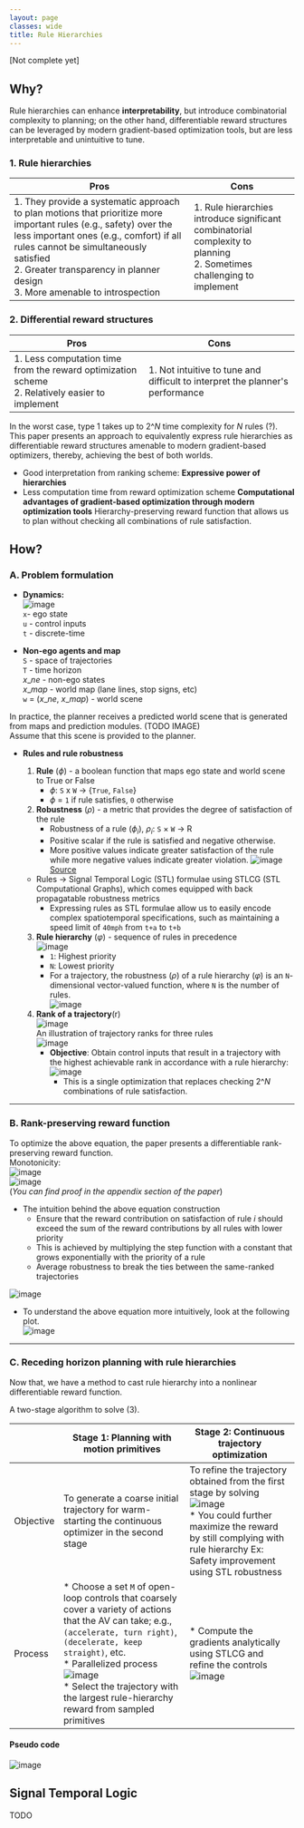 ```yaml
---
layout: page
classes: wide
title: Rule Hierarchies
---
```

[Not complete yet]

## Why?
Rule hierarchies can enhance **interpretability**, but introduce combinatorial complexity to planning; on the other hand, differentiable reward structures can be leveraged by modern gradient-based optimization tools, but are less interpretable and unintuitive to tune.

### 1. Rule hierarchies
| Pros | Cons |
|---|---|
| 1. They provide a systematic approach to plan motions that prioritize more important rules (e.g., safety) over the less important ones (e.g., comfort) if all rules cannot be simultaneously satisfied <br> 2. Greater transparency in planner design <br> 3. More amenable to introspection | 1. Rule hierarchies introduce significant combinatorial complexity to planning <br> 2. Sometimes challenging to implement |

### 2. Differential reward structures
| Pros | Cons |
|---|---|
| 1. Less computation time from the reward optimization scheme <br> 2. Relatively easier to implement | 1. Not intuitive to tune and difficult to interpret the planner's performance |

In the worst case, type 1 takes up to $2\^N$ time complexity for _N_ rules (?). This paper presents an approach to equivalently express rule hierarchies as differentiable reward structures amenable to modern gradient-based optimizers, thereby, achieving the best of both worlds. 
* Good interpretation from ranking scheme: **Expressive power of hierarchies**
* Less computation time from reward optimization scheme **Computational advantages of gradient-based optimization through modern optimization tools**
Hierarchy-preserving reward function that allows us to plan without checking all combinations of rule satisfaction.

## How?

### A. Problem formulation
* **Dynamics:** <br>
![image](https://github.com/sandeepreddybaddam/sandeepreddybaddam.github.io/assets/100727983/fcd81337-75e1-4946-89dd-095a2de6a6e8)<br>
`x`- ego state <br>
`u` - control inputs <br>
`t` - discrete-time <br>

* **Non-ego agents and map** <br>
`S` - space of trajectories <br>
`T` - time horizon <br>
$x\_{ne}$ - non-ego states <br>
$x\_{map}$ - world map (lane lines, stop signs, etc) <br>
`w` = ($x\_{ne}$, $x\_{map}$) - world scene

In practice, the planner receives a predicted world scene that is generated from maps and prediction modules. (TODO IMAGE) <br>
Assume that this scene is provided to the planner.

* **Rules and rule robustness**
    1. **Rule** ($\phi$) - a boolean function that maps ego state and world scene to True or False
        - $\phi$: `S` x `W` → {`True`, `False`}
        - $\phi$ = `1` if rule satisfies, `0` otherwise
    2. **Robustness** ($\rho$) - a metric that provides the degree of satisfaction of the rule
        - Robustness of a rule ($\phi_i$), $\rho_i$: `S` × `W` → R
        - Positive scalar if the rule is satisfied and negative otherwise.
        - More positive values indicate greater satisfaction of the rule while more negative values indicate greater violation.
  ![image](https://github.com/sandeepreddybaddam/sandeepreddybaddam.github.io/assets/100727983/6ab1e5ac-cfa9-4536-ba46-7bb2dcb0bff1)
[Source](https://youtu.be/hrjt6abUPDA)

    * Rules → Signal Temporal Logic (STL) formulae using STLCG (STL Computational Graphs), which comes equipped with back propagatable robustness metrics
        - Expressing rules as STL formulae allow us to easily encode complex spatiotemporal specifications, such as maintaining a speed limit of `40mph` from `t+a` to `t+b`
    3. **Rule hierarchy** ($\varphi$) - sequence of rules in precedence <br>
![image](https://github.com/sandeepreddybaddam/sandeepreddybaddam.github.io/assets/100727983/b3c1d8cf-e59a-4087-9c11-4fdede04a435)
        - `1`: Highest priority
        - `N`: Lowest priority <br>
        - For a trajectory, the robustness ($\rho$) of a rule hierarchy ($\varphi$) is an `N`-dimensional vector-valued function, where `N` is the number of rules. <br>
![image](https://github.com/sandeepreddybaddam/sandeepreddybaddam.github.io/assets/100727983/497e56cd-a89e-4f84-86b3-49dc89fac4eb) <br>
    4. **Rank of a trajectory**(r) <br>
![image](https://github.com/sandeepreddybaddam/sandeepreddybaddam.github.io/assets/100727983/b068d389-f084-453a-9e34-3179c528f7a7)<br>
An illustration of trajectory ranks for three rules <br>
![image](https://github.com/sandeepreddybaddam/sandeepreddybaddam.github.io/assets/100727983/fa8be243-b75b-4b0b-b448-2be27580810c)
        - **Objective**: Obtain control inputs that result in a trajectory with the highest achievable rank in accordance with a rule hierarchy: <br>
![image](https://github.com/sandeepreddybaddam/sandeepreddybaddam.github.io/assets/100727983/abbc4636-a4b2-4b85-bb6e-f9c506014c11)
            - This is a single optimization that replaces checking $2\^N$ combinations of rule satisfaction.

---

### B. Rank-preserving reward function
To optimize the above equation, the paper presents a differentiable rank-preserving reward function.<br>
Monotonicity:<br>
![image](https://github.com/sandeepreddybaddam/sandeepreddybaddam.github.io/assets/100727983/66d6dedd-44f1-4e56-b4ee-b7f0d92ebae6) <br>
![image](https://github.com/sandeepreddybaddam/sandeepreddybaddam.github.io/assets/100727983/384a9245-f074-4d64-906f-5401085283cb)<br>
(_You can find proof in the appendix section of the paper_)

- The intuition behind the above equation construction
  - Ensure that the reward contribution on satisfaction of rule _i_ should exceed the sum of the reward contributions by all rules with lower priority
  - This is achieved by multiplying the step function with a constant that grows exponentially with the priority of a rule
  - Average robustness to break the ties between the same-ranked trajectories

![image](https://github.com/sandeepreddybaddam/sandeepreddybaddam.github.io/assets/100727983/e9a12fc2-92a1-42e9-8423-77c6cf230855) <br>
  - To understand the above equation more intuitively, look at the following plot.<br>
![image](https://github.com/sandeepreddybaddam/sandeepreddybaddam.github.io/assets/100727983/af93c36d-f7a7-479d-8cce-1f46f17e5611)

---

### C. Receding horizon planning with rule hierarchies
Now that, we have a method to cast rule hierarchy into a nonlinear differentiable reward function.

A two-stage algorithm to solve (3).

| | Stage 1: Planning with motion primitives | Stage 2: Continuous trajectory optimization|
|---|---|---|
| Objective | To generate a coarse initial trajectory for warm-starting the continuous optimizer in the second stage | To refine the trajectory obtained from the first stage by solving <br> ![image](https://github.com/sandeepreddybaddam/sandeepreddybaddam.github.io/assets/100727983/9f29c613-c541-4dc2-beb2-394e7123d911) <br> * You could further maximize the reward by still complying with rule hierarchy Ex: Safety improvement using STL robustness |
| Process | * Choose a set `M` of open-loop controls that coarsely cover a variety of actions that the AV can take; e.g., `(accelerate, turn right)`, `(decelerate, keep straight)`, etc. <br> * Parallelized process <br> ![image](https://github.com/sandeepreddybaddam/sandeepreddybaddam.github.io/assets/100727983/84678b3b-6f2a-4d92-899a-30fc9b040a51) <br> * Select the trajectory with the largest rule-hierarchy reward from sampled primitives | * Compute the gradients analytically using STLCG and refine the controls <br> ![image](https://github.com/sandeepreddybaddam/sandeepreddybaddam.github.io/assets/100727983/f24356dd-b909-4747-a873-2e5048717b10) |

#### Pseudo code
![image](https://github.com/sandeepreddybaddam/sandeepreddybaddam.github.io/assets/100727983/ff8b5516-4705-46e4-b1ea-fbbc0caee692)

## Signal Temporal Logic
TODO























